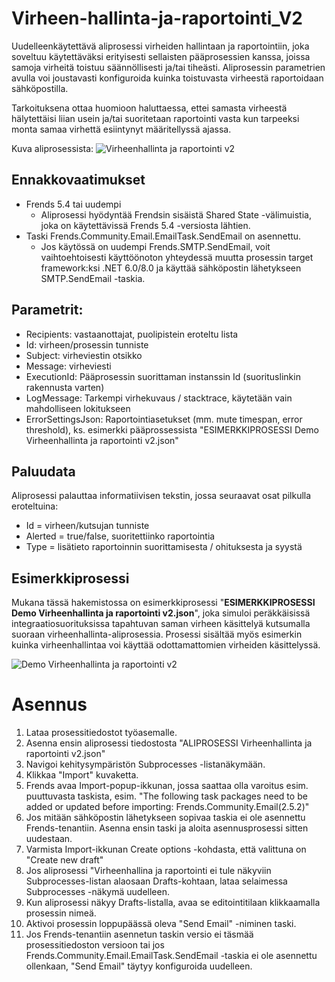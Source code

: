 # Virheen-hallinta-ja-raportointi_V2

Uudelleenkäytettävä aliprosessi virheiden hallintaan ja raportointiin, joka soveltuu käytettäväksi erityisesti sellaisten pääprosessien kanssa, joissa samoja virheitä toistuu säännöllisesti ja/tai tiheästi. Aliprosessin parametrien avulla voi joustavasti konfiguroida kuinka toistuvasta virheestä raportoidaan sähköpostilla.

Tarkoituksena ottaa huomioon haluttaessa, ettei samasta virheestä hälytettäisi liian usein ja/tai suoritetaan raportointi vasta kun tarpeeksi monta samaa virhettä esiintynyt määritellyssä ajassa.

Kuva aliprosessista:
![Virheenhallinta ja raportointi v2](https://github.com/user-attachments/assets/79db95f7-d4f4-4131-b1e6-aef697c93f00)

## Ennakkovaatimukset
- Frends 5.4 tai uudempi
  - Aliprosessi hyödyntää Frendsin sisäistä Shared State -välimuistia, joka on käytettävissä Frends 5.4 -versiosta lähtien.
- Taski Frends.Community.Email.EmailTask.SendEmail on asennettu.
  - Jos käytössä on uudempi Frends.SMTP.SendEmail, voit vaihtoehtoisesti käyttöönoton yhteydessä muutta prosessin target framework:ksi .NET 6.0/8.0 ja käyttää sähköpostin lähetykseen SMTP.SendEmail -taskia.

## Parametrit:
- Recipients: vastaanottajat, puolipistein eroteltu lista
- Id: virheen/prosessin tunniste
- Subject: virheviestin otsikko
- Message: virheviesti
- ExecutionId: Pääprosessin suorittaman instanssin Id (suorituslinkin rakennusta varten)
- LogMessage: Tarkempi virhekuvaus / stacktrace, käytetään vain mahdolliseen lokitukseen
- ErrorSettingsJson: Raportointiasetukset (mm. mute timespan, error threshold), ks. esimerkki pääprossessista "ESIMERKKIPROSESSI Demo Virheenhallinta ja raportointi v2.json"

## Paluudata
Aliprosessi palauttaa informatiivisen tekstin, jossa seuraavat osat pilkulla eroteltuina:
- Id = virheen/kutsujan tunniste
- Alerted = true/false, suoritettiinko raportointia
- Type = lisätieto raportoinnin suorittamisesta / ohituksesta ja syystä

## Esimerkkiprosessi

Mukana tässä hakemistossa on esimerkkiprosessi "**ESIMERKKIPROSESSI Demo Virheenhallinta ja raportointi v2.json**", joka simuloi peräkkäisissä integraatiosuorituksissa tapahtuvan saman virheen käsittelyä kutsumalla suoraan virheenhallinta-aliprosessia. Prosessi sisältää myös esimerkin kuinka virheenhallintaa voi käyttää odottamattomien virheiden käsittelyssä.

![Demo Virheenhallinta ja raportointi v2](https://github.com/user-attachments/assets/dbd31bda-d301-4b0f-8ff9-c119dc516782)

# Asennus

1. Lataa prosessitiedostot työasemalle.
2. Asenna ensin aliprosessi tiedostosta "ALIPROSESSI Virheenhallinta ja raportointi v2.json"
  1. Navigoi kehitysympäristön Subprocesses -listanäkymään.
  2. Klikkaa "Import" kuvaketta.
  3. Frends avaa Import-popup-ikkunan, jossa saattaa olla varoitus esim. puuttuvasta taskista, esim. "The following task packages need to be added or updated before importing:
Frends.Community.Email(2.5.2)"
  4. Jos mitään sähköpostin lähetykseen sopivaa taskia ei ole asennettu Frends-tenantiin. Asenna ensin taski ja aloita asennusprosessi sitten uudestaan.
  5. Varmista Import-ikkunan Create options -kohdasta, että valittuna on "Create new draft"
  6. Jos aliprosessi "Virheenhallina ja raportointi ei tule näkyviin Subprocesses-listan alaosaan Drafts-kohtaan, lataa selaimessa Subprocesses -näkymä uudelleen.
  7. Kun aliprosessi näkyy Drafts-listalla, avaa se editointitilaan klikkaamalla prosessin nimeä.
  8. Aktivoi prosessin loppupäässä oleva "Send Email" -niminen taski.
  9. Jos Frends-tenantiin asennetun taskin versio ei täsmää prosessitiedoston versioon tai jos Frends.Community.Email.EmailTask.SendEmail -taskia ei ole asennettu ollenkaan, "Send Email" täytyy konfiguroida uudelleen.
